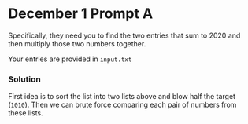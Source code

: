 # December 1 Prompt A

Specifically, they need you to find the two entries that sum to 2020 and then multiply those two numbers together.

Your entries are provided in `input.txt`

### Solution

First idea is to sort the list into two lists above and blow half the target (`1010`). Then we can brute force comparing each pair of numbers from these lists.
